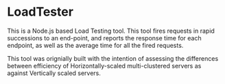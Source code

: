 # LoadTester

This is a Node.js based Load Testing tool.
This tool fires requests in rapid successions
to an end-point, and reports the response time
for each endpoint, as well as the average time
for all the fired requests.

This tool was orignially built with the intention
of assessing the differences between efficiency
of Horizontally-scaled multi-clustered servers as
against Vertically scaled servers.
